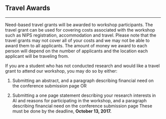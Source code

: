 ## Travel Awards
----
Need-based travel grants will be awarded to workshop participants. The travel grant can be used for covering costs associated with the workshop such as NIPS registration, accommodation and travel. Please note that the travel grants may not cover all of your costs and we may not be able to award them to all applicants. The amount of money we award to each person will depend on the number of applicants and the location each applicant will be traveling from.

If you are a student who has not conducted research and would like a travel grant to attend our workshop, you may do so by either:

1) Submitting an abstract, and a paragraph describing financial need on the conference submission page OR

2) Submitting a one page statement describing your research interests in AI and reasons for participating in the workshop, and a paragraph describing financial need on the conference submission page
These must be done by the deadline, **October 13, 2017.**